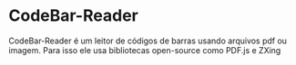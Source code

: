 # CodeBar-Reader

CodeBar-Reader é um leitor de códigos de barras usando arquivos pdf ou imagem. Para isso ele usa bibliotecas open-source como PDF.js e ZXing
